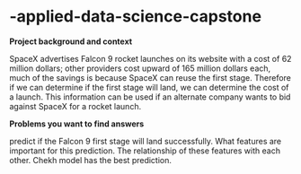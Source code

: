 # -applied-data-science-capstone
**Project background and context**

SpaceX advertises Falcon 9 rocket launches on its website with a cost of 62 million dollars; other providers cost upward of 165 million dollars each, much of the savings is because SpaceX can reuse the first stage. Therefore if we can determine if the first stage will land, we can determine the cost of a launch. This information can be used if an alternate company wants to bid against SpaceX for a rocket launch.


**Problems you want to find answers**

predict if the Falcon 9 first stage will land successfully.
What features are important for this prediction.
The relationship of these features with each other.
Chekh model has the best prediction.
